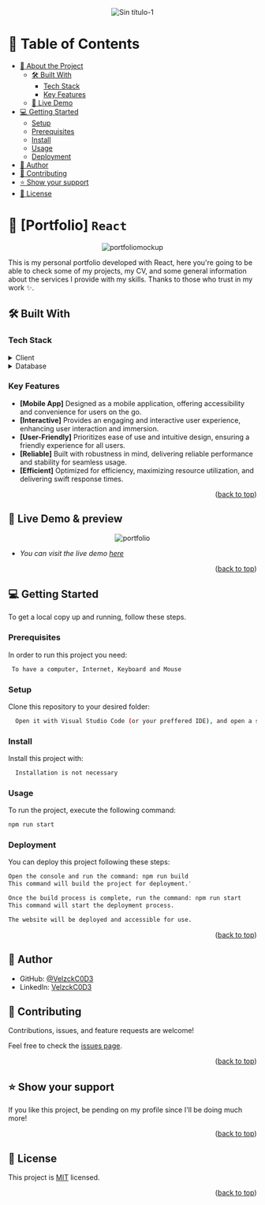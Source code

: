 <a name="readme-top"></a>
<div align="center">
  <img src="https://github.com/VelzckC0D3/SQL_Database/assets/92229666/64c8d8a7-b625-4a25-847a-ea02e00df2f4" alt="Sin título-1">
</div>
<!-- TABLE OF CONTENTS -->

# 📗 Table of Contents

- [📖 About the Project](#about-project)
  - [🛠 Built With](#built-with)
    - [Tech Stack](#tech-stack)
    - [Key Features](#key-features)
  - [🚀 Live Demo](#live-demo)
- [💻 Getting Started](#getting-started)
  - [Setup](#setup)
  - [Prerequisites](#prerequisites)
  - [Install](#install)
  - [Usage](#usage)
  - [Deployment](#deployment)
- [👥 Author](#author)
- [🤝 Contributing](#contributing)
- [⭐️ Show your support](#support)
- [📝 License](#license)

<!-- PROJECT DESCRIPTION -->

# 📖 [Portfolio] `React` <a name="about-project"></a>

<div align="center">
  
![portfoliomockup](https://github.com/VelzckC0D3/VelzckC0D3_Portfolio/assets/92229666/59b54974-ad04-4490-963a-b1b4c502d2c8)

</div>

This is my personal portfolio developed with React, here you're going to be able to check some of my projects, my CV, and some general information about the services I provide with my skills. Thanks to those who trust in my work ✨.

## 🛠 Built With <a name="built-with"></a>

### Tech Stack <a name="tech-stack"></a>

<details>
    <summary>Client</summary>
    <ul>
      <li><a href="https://developer.mozilla.org/en-US/docs/Web/JavaScript">JavaScript</a></li>
      <li><a href="https://react.dev/">React</a></li>
      <li><a href="https://reactrouter.com/en/main">React-Router</a></li>
      <li><a href="https://www.w3schools.com/js/js_es6.asp">ES6</a></li>
    </ul>
  </details>

<details>
<summary>Database</summary>
  <ul>
   <li><a href="https://developer.mozilla.org/en-US/docs/Web/API/Window/localStorage">LocalStorage</a></li>
  </ul>
</details>

<!-- Features -->

### Key Features <a name="key-features"></a>

  - **[Mobile App]** Designed as a mobile application, offering accessibility and convenience for users on the go.
  - **[Interactive]** Provides an engaging and interactive user experience, enhancing user interaction and immersion.
  - **[User-Friendly]** Prioritizes ease of use and intuitive design, ensuring a friendly experience for all users.
  - **[Reliable]** Built with robustness in mind, delivering reliable performance and stability for seamless usage.
  - **[Efficient]** Optimized for efficiency, maximizing resource utilization, and delivering swift response times.

<p align="right">(<a href="#readme-top">back to top</a>)</p>

<!-- LIVE DEMO -->

## 🚀 Live Demo & preview <a name="live-demo"></a>

<div align="center">

![portfolio](https://github.com/VelzckC0D3/Portfolio/assets/92229666/b502f6c5-2048-4a3a-bc7f-e89fa273a0c4)
</div>

- _You can visit the live demo [here](https://velzck.netlify.app/)_
 

<p align="right">(<a href="#readme-top">back to top</a>)</p>

<!-- GETTING STARTED -->

## 💻 Getting Started <a name="getting-started"></a>

To get a local copy up and running, follow these steps.

### Prerequisites

In order to run this project you need:

```sh
 To have a computer, Internet, Keyboard and Mouse
```

### Setup

Clone this repository to your desired folder:

```sh
  Open it with Visual Studio Code (or your preffered IDE), and open a server with "LiveServer".
```

### Install

Install this project with:

```sh
  Installation is not necessary
```

### Usage

To run the project, execute the following command:

```sh
npm run start
```

### Deployment

You can deploy this project following these steps:

```sh
Open the console and run the command: npm run build
This command will build the project for deployment.'
```
```sh
Once the build process is complete, run the command: npm run start
This command will start the deployment process.
```
```sh
The website will be deployed and accessible for use.
```

<p align="right">(<a href="#readme-top">back to top</a>)</p>

<!-- AUTHOR -->

## 👥 Author <a name="author"></a>

- GitHub: [@VelzckC0D3](https://github.com/VelzckC0D3)
- LinkedIn: [VelzckC0D3](https://www.linkedin.com/in/velzckcode/)

<!-- CONTRIBUTING -->

## 🤝 Contributing <a name="contributing"></a>

Contributions, issues, and feature requests are welcome!

Feel free to check the [issues page](../../issues/).

<p align="right">(<a href="#readme-top">back to top</a>)</p>

<!-- SUPPORT -->

## ⭐️ Show your support <a name="support"></a>

If you like this project, be pending on my profile since I'll be doing much more! 

<p align="right">(<a href="#readme-top">back to top</a>)</p>

<!-- LICENSE -->

## 📝 License <a name="license"></a>

This project is [MIT](./LICENSE) licensed.

<p align="right">(<a href="#readme-top">back to top</a>)</p>
